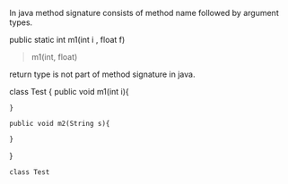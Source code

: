 In java method signature consists of method name followed by argument types.


public static int m1(int i , float f)

> m1(int, float)

return type is not part of method signature in java.



class Test {
    public void m1(int i){

    }

    public void m2(String s){

    }
}



```
class Test

```